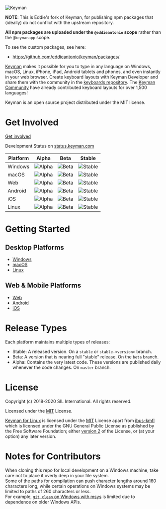 ![Keyman](https://keyman.com/cdn/dev/img/logo2.png)

**NOTE**: This is Eddie's fork of Keyman, for publishing npm packages
that (ideally) do not conflict with the upstream repository.

**All npm packages are uploaded under the `@eddieantonio` scope** rather
than the `@keymanapp` scope.

To see the custom packages, see here:

 - https://github.com/eddieantonio/keyman/packages/


[Keyman](https://keyman.com) makes it possible for you to type in any language on Windows, macOS, Linux, iPhone, iPad, Android tablets and phones, and even instantly in your web browser. Create keyboard layouts with Keyman Developer and share them with the community in the [keyboards repository](https://github.com/keymanapp/keyboards). The [Keyman Community](https://community.software.sil.org/c/keyman) have already contributed keyboard layouts for over 1,500 languages!

Keyman is an open source project distributed under the MIT license.

# Get Involved

[Get involved](https://keyman.com/about/get-involved)

[comment]: # (CI Build statuses)

Development Status on [status.keyman.com](https://status.keyman.com)

| Platform  | Alpha | Beta | Stable |
| --------  | :---: | :--: | :----: |
| Windows   | ![Alpha][win-master] | ![Beta][win-beta]| ![Stable][win-stable] |
| macOS     | ![Alpha][mac-master] | ![Beta][mac-beta]| ![Stable][mac-stable] |
| Web       | ![Alpha][web-master] | ![Beta][web-beta]| ![Stable][web-stable] |
| Android   | ![Alpha][android-master] | ![Beta][android-beta]| ![Stable][android-stable] |
| iOS       | ![Alpha][ios-master] | ![Beta][ios-beta]| ![Stable][ios-stable] |
| Linux     | ![Alpha][linux-master] | ![Beta][linux-beta]| ![Stable][linux-stable] |

# Getting Started

## Desktop Platforms ##
* [Windows](./windows/src/README.md)
* [macOS](./mac/README.md)
* [Linux](./linux/README.md)

## Web & Mobile Platforms ##
* [Web](./web/README.md)
* [Android](./android/README.md)
* [iOS](./ios/README.md)

# Release Types

Each platform maintains multiple types of releases:

* Stable: A released version. On a `stable` or `stable-<version>` branch.
* Beta: A version that is nearing full "stable" release. On the `beta` branch.
* Alpha: Contains the very latest code. These versions are published daily whenever the code changes. On `master` branch.

# License

Copyright (c) 2018-2020 SIL International. All rights reserved.

Licensed under the [MIT](./windows/src/LICENSE.md) License.

[Keyman for Linux](./linux) is licensed under the [MIT](./windows/src/LICENSE.md) License apart from [ibus-kmfl](./linux/ibus-kmfl) which is licensed under the GNU General Public License as published by the Free Software Foundation; either [version 2](./linux/ibus-kmfl/COPYING) of the License, or (at your option) any later version.

[comment]: # (CI Build status links)

  [win-master]:https://build.palaso.org/app/rest/builds/buildType:(id:Keyman_Build)/statusIcon
  [win-beta]:https://build.palaso.org/app/rest/builds/buildType:(id:KeymanDesktop_Beta)/statusIcon
  [win-stable]:https://build.palaso.org/app/rest/builds/buildType:(id:KeymanDesktop_Stable),branch:(default:false)/statusIcon
  [mac-master]: https://build.palaso.org/app/rest/builds/buildType:(id:KeymanMac_Master)/statusIcon
  [mac-beta]: https://build.palaso.org/app/rest/builds/buildType:(id:KeymanMac_Beta)/statusIcon
  [mac-stable]: https://build.palaso.org/app/rest/builds/buildType:(id:KeymanMac_Stable),branch:(default:false)/statusIcon
  [web-master]: https://build.palaso.org/app/rest/builds/buildType:(id:Keymanweb_Build)/statusIcon
  [web-beta]: https://build.palaso.org/app/rest/builds/buildType:(id:Keymanweb_Beta)/statusIcon
  [web-stable]: https://build.palaso.org/app/rest/builds/buildType:(id:Keymanweb_Stable),branch:(default:false)/statusIcon
  [android-master]: https://build.palaso.org/app/rest/builds/buildType:(id:KeymanAndroid_Build)/statusIcon
  [android-beta]: https://build.palaso.org/app/rest/builds/buildType:(id:KeymanAndroid_Beta)/statusIcon
  [android-stable]: https://build.palaso.org/app/rest/builds/buildType:(id:KeymanAndroid_Stable),branch:(default:false)/statusIcon
  [ios-master]: https://build.palaso.org/app/rest/builds/buildType:(id:Keyman_iOS_Master)/statusIcon
  [ios-beta]: https://build.palaso.org/app/rest/builds/buildType:(id:Keyman_iOS_Beta)/statusIcon
  [ios-stable]: https://build.palaso.org/app/rest/builds/buildType:(id:Keyman_iOS_Stable),branch:(default:false)/statusIcon
  [linux-master]: https://build.palaso.org/app/rest/builds/buildType:(id:KeymanLinux_Master)/statusIcon
  [linux-beta]: https://build.palaso.org/app/rest/builds/buildType:(id:KeymanLinux_Beta)/statusIcon
  [linux-stable]: https://build.palaso.org/app/rest/builds/buildType:(id:KeymanLinux_Stable),branch:(default:false)/statusIcon

# Notes for Contributors

When cloning this repo for local development on a Windows machine, take care not to place it overly deep in your file system.  
Some of the paths for compilation can push character lengths around 160 characters long, while certain operations on Windows systems may be limited to paths of 260 characters or less.  
For example, [`git clean` on Windows with msys](https://stackoverflow.com/questions/22575662/filename-too-long-in-git-for-windows/22575737#22575737) is limited due to dependence on older Windows APIs.
